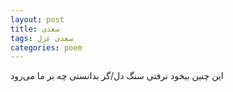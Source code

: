 ```yaml
---
layout: post
title: سعدی
tags: سعدی غزل
categories: poem
---
```


این چنین بیخود نرفتی سنگ دل/گر بدانستی چه بر ما می‌رود
